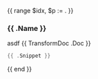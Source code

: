 {{ range $idx, $p := . }}
### {{ .Name }}
asdf
{{ TransformDoc .Doc }}

```go
{{ .Snippet }}
```
{{ end }}